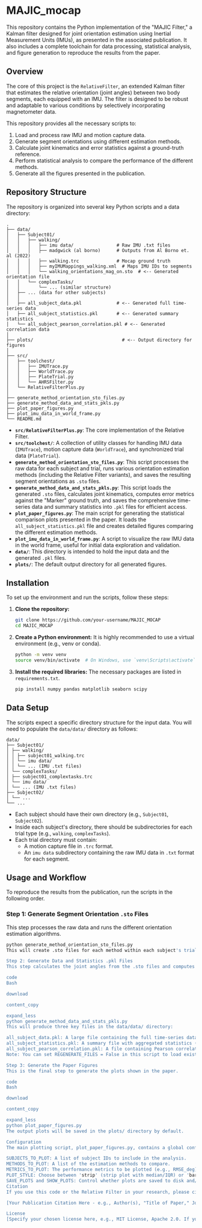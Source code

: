 # MAJIC_mocap
This repository contains the Python implementation of the "MAJIC Filter," a Kalman filter designed for joint orientation estimation using Inertial Measurement Units (IMUs), as presented in the associated publication. It also includes a complete toolchain for data processing, statistical analysis, and figure generation to reproduce the results from the paper.

## Overview

The core of this project is the `RelativeFilter`, an extended Kalman filter that estimates the relative orientation (joint angles) between two body segments, each equipped with an IMU. The filter is designed to be robust and adaptable to various conditions by selectively incorporating magnetometer data.

This repository provides all the necessary scripts to:
1.  Load and process raw IMU and motion capture data.
2.  Generate segment orientations using different estimation methods.
3.  Calculate joint kinematics and error statistics against a ground-truth reference.
4.  Perform statistical analysis to compare the performance of the different methods.
5.  Generate all the figures presented in the publication.

## Repository Structure

The repository is organized into several key Python scripts and a data directory:
```
.
├── data/
│   ├── Subject01/
│   │   ├── walking/
│   │   │   ├── imu data/                # Raw IMU .txt files
│   │   │   ├── madgwick (al borno)      # Outputs from Al Borno et. al (2022)
│   │   │   ├── walking.trc              # Mocap ground truth
│   │   │   ├── myIMUMappings_walking.xml  # Maps IMU IDs to segments
│   │   │   └── walking_orientations_mag_on.sto  # <-- Generated orientation file
│   │   └── complexTasks/
│   │       └── ... (similar structure)
│   ├── ... (data for other subjects)
│   │
│   ├── all_subject_data.pkl             # <-- Generated full time-series data
│   ├── all_subject_statistics.pkl       # <-- Generated summary statistics
│   └── all_subject_pearson_correlation.pkl # <-- Generated correlation data
│
├── plots/                                 # <-- Output directory for figures
│
├── src/
│   ├── toolchest/
│   │   ├── IMUTrace.py
│   │   ├── WorldTrace.py
│   │   ├── PlateTrial.py
│   │   └── AHRSFilter.py
│   └── RelativeFilterPlus.py
│
├── generate_method_orientation_sto_files.py
├── generate_method_data_and_stats_pkls.py
├── plot_paper_figures.py
├── plot_imu_data_in_world_frame.py
└── README.md
```
-   **`src/RelativeFilterPlus.py`**: The core implementation of the Relative Filter.
-   **`src/toolchest/`**: A collection of utility classes for handling IMU data (`IMUTrace`), motion capture data (`WorldTrace`), and synchronized trial data (`PlateTrial`).
-   **`generate_method_orientation_sto_files.py`**: This script processes the raw data for each subject and trial, runs various orientation estimation methods (including the Relative Filter variants), and saves the resulting segment orientations as `.sto` files.
-   **`generate_method_data_and_stats_pkls.py`**: This script loads the generated `.sto` files, calculates joint kinematics, computes error metrics against the "Marker" ground truth, and saves the comprehensive time-series data and summary statistics into `.pkl` files for efficient access.
-   **`plot_paper_figures.py`**: The main script for generating the statistical comparison plots presented in the paper. It loads the `all_subject_statistics.pkl` file and creates detailed figures comparing the different estimation methods.
-   **`plot_imu_data_in_world_frame.py`**: A script to visualize the raw IMU data in the world frame, useful for initial data exploration and validation.
-   **`data/`**: This directory is intended to hold the input data and the generated `.pkl` files.
-   **`plots/`**: The default output directory for all generated figures.

## Installation

To set up the environment and run the scripts, follow these steps:

1.  **Clone the repository:**
    ```bash
    git clone https://github.com/your-username/MAJIC_MOCAP
    cd MAJIC_MOCAP
    ```

2.  **Create a Python environment:** It is highly recommended to use a virtual environment (e.g., venv or conda).

    ```bash
    python -m venv venv
    source venv/bin/activate  # On Windows, use `venv\Scripts\activate`
    ```

3.  **Install the required libraries:** The necessary packages are listed in `requirements.txt`.
    ```bash
    pip install numpy pandas matplotlib seaborn scipy
    ```

## Data Setup

The scripts expect a specific directory structure for the input data. You will need to populate the `data/data/` directory as follows:
```
data/
├── Subject01/
│ ├── walking/
│ │ ├── subject01_walking.trc
│ │ └── imu data/
│ │ └── ... (IMU .txt files)
│ └── complexTasks/
│ ├── subject01_complextasks.trc
│ └── imu data/
│ └── ... (IMU .txt files)
├── Subject02/
│ └── ...
└── ...
```
-   Each subject should have their own directory (e.g., `Subject01`, `Subject02`).
-   Inside each subject's directory, there should be subdirectories for each trial type (e.g., `walking`, `complexTasks`).
-   Each trial directory must contain:
    -   A motion capture file in `.trc` format.
    -   An `imu data` subdirectory containing the raw IMU data in `.txt` format for each segment.

## Usage and Workflow

To reproduce the results from the publication, run the scripts in the following order.

### Step 1: Generate Segment Orientation `.sto` Files

This step processes the raw data and runs the different orientation estimation algorithms.

```bash
python generate_method_orientation_sto_files.py
This will create .sto files for each method within each subject's trial directory (e.g., data/data/Subject01/walking/walking_orientations_mag_on.sto).

Step 2: Generate Data and Statistics .pkl Files
This step calculates the joint angles from the .sto files and computes detailed error statistics, saving them in convenient .pkl files.

code
Bash

download

content_copy

expand_less
python generate_method_data_and_stats_pkls.py
This will produce three key files in the data/data/ directory:

all_subject_data.pkl: A large file containing the full time-series data for all joints, methods, and subjects.
all_subject_statistics.pkl: A summary file with aggregated statistics (RMSE, MAE, etc.) used for plotting.
all_subject_pearson_correlation.pkl: A file containing Pearson correlation results.
Note: You can set REGENERATE_FILES = False in this script to load existing .pkl files and avoid reprocessing all the data.

Step 3: Generate the Paper Figures
This is the final step to generate the plots shown in the paper.

code
Bash

download

content_copy

expand_less
python plot_paper_figures.py
The output plots will be saved in the plots/ directory by default.

Configuration
The main plotting script, plot_paper_figures.py, contains a global configuration section at the top of the file where you can easily modify the analysis and plotting parameters:

SUBJECTS_TO_PLOT: A list of subject IDs to include in the analysis.
METHODS_TO_PLOT: A list of the estimation methods to compare.
METRICS_TO_PLOT: The performance metrics to be plotted (e.g., RMSE_deg).
PLOT_STYLE: Choose between 'strip' (strip plot with median/IQR) or 'bar' (bar plot with mean/CI).
SAVE_PLOTS and SHOW_PLOTS: Control whether plots are saved to disk and/or displayed on screen.
Citation
If you use this code or the Relative Filter in your research, please cite our publication:

[Your Publication Citation Here - e.g., Author(s), "Title of Paper," Journal, Volume, Pages, Year.]

License
[Specify your chosen license here, e.g., MIT License, Apache 2.0. If you don't have one, you can omit this section or state that the code is provided as-is.]
